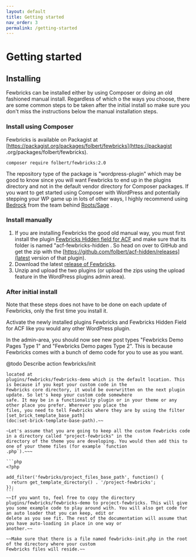 ```yaml
---
layout: default
title: Getting started 
nav_order: 3
permalink: /getting-started
---
```


# Getting started

## Installing
Fewbricks can be installed either by using Composer or doing an old fashioned manual install. Regardless of which o
the ways you choose, there are some common steps to be taken after the initial install so make sure you don't miss 
the instructions below the manual installation steps.

### Install using Composer
Fewbricks is available on Packagist at [https://packagist.org/packages/folbert/fewbricks](https://packagist
.org/packages/folbert/fewbricks).

`composer require folbert/fewbricks:2.0`

The repository type of the package is "wordpress-plugin" which may be good to know since you will want Fewbricks to
end up in the plugins directory and not in the default vendor directory for Composer packages. If you want to get
started using Composer with WordPress and potentially stepping your WP game up in lots of other ways, I highly
recommend using [Bedrock](https://roots.io/bedrock/) from the team behind [Roots/Sage](https://roots.io/) .

### Install manually
1. If you are installing Fewbricks the good old manual way, you must first install the plugin [Fewbricks Hidden field
for ACF](https://github.com/folbert/acf-fewbricks-hidden) and make sure that its folder is named "acf-fewbricks-hidden
. So head on over to GitHub and get the zip with the [https://github.com/folbert/acf-hidden/releases](latest version
of that plugin).
2. Download the latest [release of Fewbricks](https://github.com/folbert/fewbricks/releases).
3. Unzip and upload the two plugins (or upload the zips using the upload feature in the WordPress plugins admin area).

### After initial install
Note that these steps does not have to be done on each update of Fewbricks, only the first time you install it.

Activate the newly installed plugins Fewbricks and Fewbricks Hidden Field for ACF like you would any other WordPress
plugin.

In the admin-area, you should now see new post types "Fewbricks Demo Pages Type 1" and "Fewbricks Demo pages Type 2".
This is because Fewbricks comes with a bunch of demo code for you to use as you want.

@todo Describe action fewbricks/init

~~~The first thing you want to do is to tell Fewbricks that the code you are going to write for it will not be 
located at
plugins/fewbricks/fewbricks-demo which is the default location. This is because if you kept your custom code in the
Fewbricks core directory, it would be overwritten on the next plugin update. So let's keep your custom code somewhere
safe. It may be in a functionality plugin or in your theme or any other place you prefer. Wherever you place the
files, you need to tell Fewbricks where they are by using the filter [set_brick_template_base_path]
(doc:set-brick-template-base-path).~~

~Let's assume that you are going to keep all the custom Fewbricks code in a directory called "project-fewbricks" in the
directory of the theme you are developing. You would then add this to one of your theme files (for example `function
.php`).~~~

```php
<?php

add_filter('fewbricks/project_files_base_path', function() {
  return get_template_directory() . '/project-fewbricks';
});
```
~~If you want to, feel free to copy the directory plugins/fewbricks/fewbricks-demo to project-fewbricks. This will give
you some example code to play around with. You will also get code for an auto loader that you can keep, edit or
delete as you see fit. The rest of the documentation will assume that you have auto-loading in place in one way or
another.~~
 
~~Make sure that there is a file named fewbricks-init.php in the root of the directory where your custom
Fewbricks files will reside.~~
